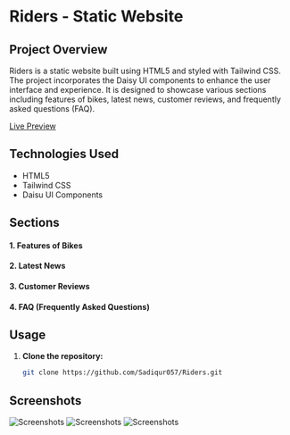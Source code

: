 # Riders - Static Website 
## Project Overview

Riders is a static website built using HTML5 and styled with Tailwind CSS. The project incorporates the Daisy UI components to enhance the user interface and experience. It is designed to showcase various sections including features of bikes, latest news, customer reviews, and frequently asked questions (FAQ).  

[Live Preview](https://sadiqur057.github.io/Riders/)

## Technologies Used

- HTML5
- Tailwind CSS
- Daisu UI Components

## Sections

#### 1. Features of Bikes
#### 2. Latest News
#### 3. Customer Reviews
#### 4. FAQ (Frequently Asked Questions)

## Usage

1. **Clone the repository:**

   ```bash
   git clone https://github.com/Sadiqur057/Riders.git

## Screenshots

![Screenshots](desktop-view.png)
![Screenshots](tablet-view.png)
![Screenshots](mobile-view.png)
